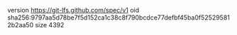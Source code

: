 version https://git-lfs.github.com/spec/v1
oid sha256:9797aa5d78be7f5d152ca1c38c8f790bcdce77defbf45ba0f525295812b2aa50
size 4392

